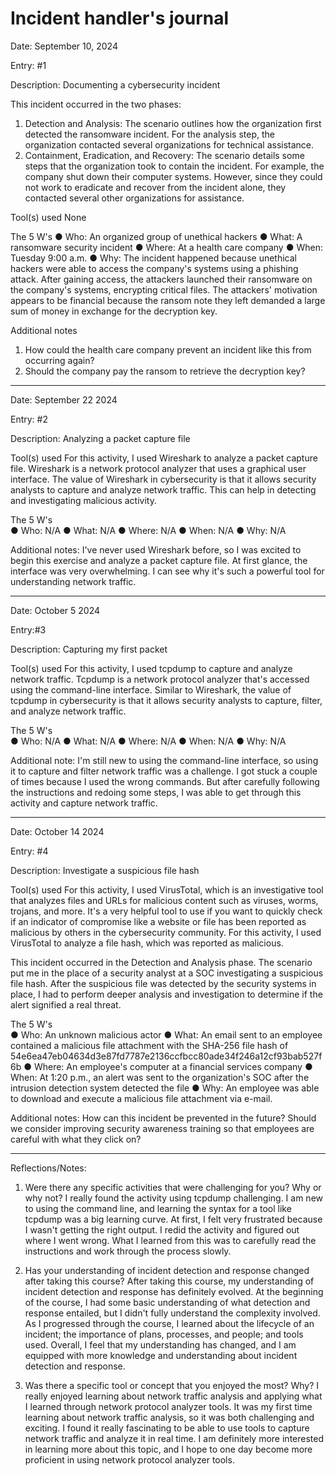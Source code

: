 # Incident handler's journal

Date: September 10, 2024	

Entry: #1 

Description:	Documenting a cybersecurity incident 

This incident occurred in the two phases: 
1.	Detection and Analysis: The scenario outlines how the organization first detected the ransomware incident. For the analysis step, the organization contacted several organizations for technical assistance.
2.	Containment, Eradication, and Recovery: The scenario details some steps that the organization took to contain the incident. For example, the company shut down their computer systems. However, since they could not work to eradicate and recover from the incident alone, they contacted several other organizations for assistance.

Tool(s) used	None

The 5 W's
●	Who: An organized group of unethical hackers
●	What: A ransomware security incident
●	Where: At a health care company
●	When: Tuesday 9:00 a.m.
●	Why: The incident happened because unethical hackers were able to access the company's systems using a phishing attack. After gaining access, the attackers launched their ransomware on the company's systems, encrypting critical files. The attackers' motivation appears to be financial because the ransom note they left demanded a large sum of money in exchange for the decryption key.

Additional notes
1.	How could the health care company prevent an incident like this from occurring again?
2.	Should the company pay the ransom to retrieve the decryption key?

________________________________________

Date: September 22 2024	

Entry: #2

Description:	Analyzing a packet capture file

Tool(s) used	For this activity, I used Wireshark to analyze a packet capture file. Wireshark is a network protocol analyzer that uses a graphical user interface. The value of Wireshark in cybersecurity is that it allows security analysts to capture and analyze network traffic. This can help in detecting and investigating malicious activity.

The 5 W's	
●	Who: N/A
●	What: N/A
●	Where: N/A
●	When: N/A
●	Why: N/A

Additional notes:	I've never used Wireshark before, so I was excited to begin this exercise and analyze a packet capture file. At first glance, the interface was very overwhelming. I can see why it's such a powerful tool for understanding network traffic.

________________________________________

Date: October 5 2024	

Entry:#3

Description:	Capturing my first packet

Tool(s) used	For this activity, I used tcpdump to capture and analyze network traffic. Tcpdump is a network protocol analyzer that's accessed using the command-line interface. Similar to Wireshark, the value of tcpdump in cybersecurity is that it allows security analysts to capture, filter, and analyze network traffic. 

The 5 W's	
●	Who: N/A
●	What: N/A
●	Where: N/A
●	When: N/A
●	Why: N/A

Additional note: I'm still new to using the command-line interface, so using it to capture and filter network traffic was a challenge. I got stuck a couple of times because I used the wrong commands. But after carefully following the instructions and redoing some steps, I was able to get through this activity and capture network traffic.


________________________________________

Date: October 14 2024	

Entry: #4

Description:	Investigate a suspicious file hash

Tool(s) used	For this activity, I used VirusTotal, which is an investigative tool that analyzes files and URLs for malicious content such as viruses, worms, trojans, and more.  It's a very helpful tool to use if you want to quickly check if an indicator of compromise like a website or file has been reported as malicious by others in the cybersecurity community. For this activity, I used VirusTotal to analyze a file hash, which was reported as malicious. 

This incident occurred in the Detection and Analysis phase. The scenario put me in the place of a security analyst at a SOC investigating a suspicious file hash. After the suspicious file was detected by the security systems in place, I had to perform deeper analysis and investigation to determine if the alert signified a real threat. 

The 5 W's	
●	Who: An unknown malicious actor 
●	What: An email sent to an employee contained a malicious file attachment with the SHA-256 file hash of 54e6ea47eb04634d3e87fd7787e2136ccfbcc80ade34f246a12cf93bab527f6b
●	Where: An employee's computer at a financial services company
●	When: At 1:20 p.m., an alert was sent to the organization's SOC after the intrusion detection system detected the file
●	Why: An employee was able to download and execute a malicious file attachment via e-mail.

Additional notes:	How can this incident be prevented in the future? Should we consider improving security awareness training so that employees are careful with what they click on? 


________________________________________

Reflections/Notes:

1.	Were there any specific activities that were challenging for you? Why or why not?
I really found the activity using tcpdump challenging. I am new to using the command line, and learning the syntax for a tool like tcpdump was a big learning curve. At first, I felt very frustrated because I wasn't getting the right output. I redid the activity and figured out where I went wrong. What I learned from this was to carefully read the instructions and work through the process slowly.

2.	Has your understanding of incident detection and response changed after taking this course?
After taking this course, my understanding of incident detection and response has definitely evolved. At the beginning of the course, I had some basic understanding of what detection and response entailed, but I didn't fully understand the complexity involved. As I progressed through the course, I learned about the lifecycle of an incident; the importance of plans, processes, and people; and tools used. Overall, I feel that my understanding has changed, and I am equipped with more knowledge and understanding about incident detection and response.

3.	Was there a specific tool or concept that you enjoyed the most? Why?
I really enjoyed learning about network traffic analysis and applying what I learned through network protocol analyzer tools. It was my first time learning about network traffic analysis, so it was both challenging and exciting. I found it really fascinating to be able to use tools to capture network traffic and analyze it in real time. I am definitely more interested in learning more about this topic, and I hope to one day become more proficient in using network protocol analyzer tools. 

